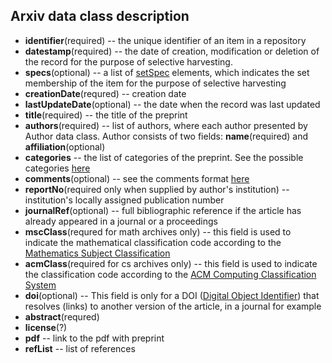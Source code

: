 Arxiv data class description
--------------------------
* **identifier**(required) -- the unique identifier of an item in a repository
* **datestamp**(required) -- the date of creation, modification or deletion of the record for the purpose of selective harvesting.
* **specs**(optional) -- a list of [setSpec](http://www.openarchives.org/OAI/openarchivesprotocol.htm#Set) elements, which indicates the set membership of the item for the purpose of selective harvesting
* **creationDate**(requred) -- creation date
* **lastUpdateDate**(optional) -- the date when the record was last updated
* **title**(required) -- the title of the preprint
* **authors**(required) -- list of authors, where each author presented by Author data class. Author consists of two fields: **name**(required) and **affiliation**(optional) 
* **categories** -- the list of categories of the preprint. See the possible categories [here](https://arxiv.org/help/prep#subj)
* **comments**(optional) -- see the comments format [here](https://arxiv.org/help/prep#comments)
* **reportNo**(required only when supplied by author's institution) -- institution's locally assigned publication number
* **journalRef**(optional) --   full bibliographic reference if the article has already appeared in a journal or a proceedings
* **mscClass**(requred for math archives only) -- this field is used to indicate the mathematical classification code according to the [Mathematics Subject Classification](http://www.ams.org/msc/)
* **acmClass**(required for cs archives only) -- this field is used to indicate the classification code according to the [ACM Computing Classification System](https://www.acm.org/publications/computing-classification-system/1998)
* **doi**(optional) -- This field is only for a DOI ([Digital Object Identifier](http://doi.org/)) that resolves (links) to another version of the article, in a journal for example 
* **abstract**(requred)
* **license**(?)
* **pdf** -- link to the pdf with preprint
* **refList** -- list of references